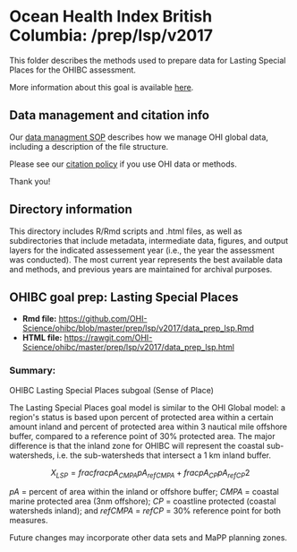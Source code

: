 # Ocean Health Index British Columbia: /prep/lsp/v2017

This folder describes the methods used to prepare data for Lasting Special Places for the OHIBC assessment.

More information about this goal is available [here](http://ohi-science.org/goals/#sense-of-place).

## Data management and citation info

Our [data managment SOP](https://rawgit.com/OHI-Science/ohiprep/master/src/dataOrganization_SOP.html) describes how we manage OHI global data, including a description of the file structure.

Please see our [citation policy](http://ohi-science.org/citation-policy/) if you use OHI data or methods.

Thank you!

## Directory information

This directory includes R/Rmd scripts and .html files, as well as subdirectories that include metadata, intermediate data, figures, and output layers for the indicated assessement year (i.e., the year the assessment was conducted).  The most current year represents the best available data and methods, and previous years are maintained for archival purposes.

## OHIBC goal prep: Lasting Special Places

* __Rmd file:__ https://github.com/OHI-Science/ohibc/blob/master/prep/lsp/v2017/data_prep_lsp.Rmd 
* __HTML file:__ https://rawgit.com/OHI-Science/ohibc/master/prep/lsp/v2017/data_prep_lsp.html

### Summary:

OHIBC Lasting Special Places subgoal (Sense of Place)

The Lasting Special Places goal model is similar to the OHI Global model: a region's status is based upon percent of protected area within a certain amount inland and percent of protected area within 3 nautical mile offshore buffer, compared to a reference point of 30% protected area.  The major difference is that the inland zone for OHIBC will represent the coastal sub-watersheds, i.e. the sub-watersheds that intersect a 1 km inland buffer.

$$X_{LSP} = frac{frac{pA_{CMPA}}{pA_{refCMPA}} + frac{pA_{CP}}{pA_{refCP}}}{2}$$

*pA* = percent of area within the inland or offshore buffer; *CMPA* = coastal marine protected area (3nm offshore); *CP* = coastline protected (coastal watersheds inland); and *refCMPA* = *refCP* = 30% reference point for both measures.

Future changes may incorporate other data sets and MaPP planning zones.


